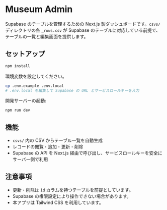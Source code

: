 # Museum Admin

Supabase のテーブルを管理するための Next.js 製ダッシュボードです。`csvs/` ディレクトリの各 `_rows.csv` が Supabase のテーブルに対応している前提で、テーブルの一覧と編集画面を提供します。

## セットアップ

```bash
npm install
```

環境変数を設定してください。

```bash
cp .env.example .env.local
# .env.local を編集して Supabase の URL とサービスロールキーを入力
```

開発サーバーの起動:

```bash
npm run dev
```

## 機能

- `csvs/` 内の CSV からテーブル一覧を自動生成
- レコードの閲覧・追加・更新・削除
- Supabase の API を Next.js 経由で呼び出し、サービスロールキーを安全にサーバー側で利用

## 注意事項

- 更新・削除は `id` カラムを持つテーブルを前提としています。
- Supabase の権限設定により操作できない場合があります。
- 本アプリは Tailwind CSS を利用しています。
